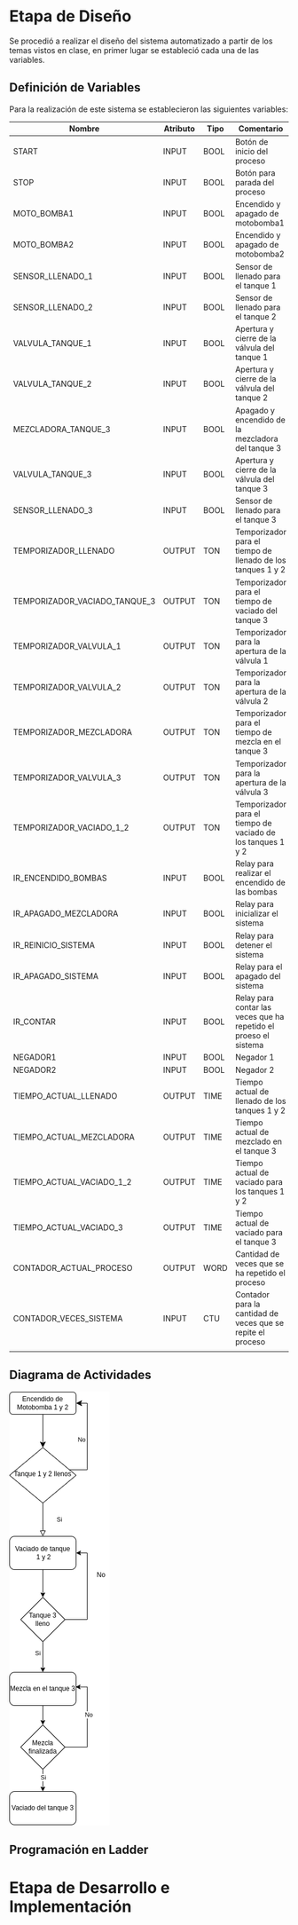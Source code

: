 # Etapa de Diseño

Se procedió a realizar el diseño del sistema automatizado a partir de los temas vistos
en clase, en primer lugar se estableció cada una de las variables.

## Definición de Variables

Para la realización de este sistema se establecieron las siguientes variables:

| Nombre                        | Atributo | Tipo | Comentario                                                       |
| ----------------------------- | -------- | ---- | ---------------------------------------------------------------- |
| START                         | INPUT    | BOOL | Botón de inicio del proceso                                      |
| STOP                          | INPUT    | BOOL | Botón para parada del proceso                                    |
| MOTO_BOMBA1                   | INPUT    | BOOL | Encendido y apagado de motobomba1                                |
| MOTO_BOMBA2                   | INPUT    | BOOL | Encendido y apagado de motobomba2                                |
| SENSOR_LLENADO_1              | INPUT    | BOOL | Sensor de llenado para el tanque 1                               |
| SENSOR_LLENADO_2              | INPUT    | BOOL | Sensor de llenado para el tanque 2                               |
| VALVULA_TANQUE_1              | INPUT    | BOOL | Apertura y cierre de la válvula del tanque 1                     |
| VALVULA_TANQUE_2              | INPUT    | BOOL | Apertura y cierre de la válvula del tanque 2                     |
| MEZCLADORA_TANQUE_3           | INPUT    | BOOL | Apagado y encendido de la mezcladora del tanque 3                |
| VALVULA_TANQUE_3              | INPUT    | BOOL | Apertura y cierre de la válvula del tanque 3                     |
| SENSOR_LLENADO_3              | INPUT    | BOOL | Sensor de llenado para el tanque 3                               |
| TEMPORIZADOR_LLENADO          | OUTPUT   | TON  | Temporizador para el tiempo de llenado de los tanques 1 y 2      |
| TEMPORIZADOR_VACIADO_TANQUE_3 | OUTPUT   | TON  | Temporizador para el tiempo de vaciado del tanque 3              |
| TEMPORIZADOR_VALVULA_1        | OUTPUT   | TON  | Temporizador para la apertura de la válvula 1                    |
| TEMPORIZADOR_VALVULA_2        | OUTPUT   | TON  | Temporizador para la apertura de la válvula 2                    |
| TEMPORIZADOR_MEZCLADORA       | OUTPUT   | TON  | Temporizador para el tiempo de mezcla en el tanque 3             |
| TEMPORIZADOR_VALVULA_3        | OUTPUT   | TON  | Temporizador para la apertura de la válvula 3                    |
| TEMPORIZADOR_VACIADO_1_2      | OUTPUT   | TON  | Temporizador para el tiempo de vaciado de los tanques 1 y 2      |
| IR_ENCENDIDO_BOMBAS           | INPUT    | BOOL | Relay para realizar el encendido de las bombas                   |
| IR_APAGADO_MEZCLADORA         | INPUT    | BOOL | Relay para inicializar el sistema                                |
| IR_REINICIO_SISTEMA           | INPUT    | BOOL | Relay para detener el sistema                                    |
| IR_APAGADO_SISTEMA            | INPUT    | BOOL | Relay para el apagado del sistema                                |
| IR_CONTAR                     | INPUT    | BOOL | Relay para contar las veces que ha repetido el proeso el sistema |
| NEGADOR1                      | INPUT    | BOOL | Negador 1                                                        |
| NEGADOR2                      | INPUT    | BOOL | Negador 2                                                        |
| TIEMPO_ACTUAL_LLENADO         | OUTPUT   | TIME | Tiempo actual de llenado de los tanques 1 y 2                    |
| TIEMPO_ACTUAL_MEZCLADORA      | OUTPUT   | TIME | Tiempo actual de mezclado en el tanque 3                         |
| TIEMPO_ACTUAL_VACIADO_1_2     | OUTPUT   | TIME | Tiempo actual de vaciado para los tanques 1 y 2                  |
| TIEMPO_ACTUAL_VACIADO_3       | OUTPUT   | TIME | Tiempo actual de vaciado para el tanque 3                        |
| CONTADOR_ACTUAL_PROCESO       | OUTPUT   | WORD | Cantidad de veces que se ha repetido el proceso                  |
| CONTADOR_VECES_SISTEMA        | INPUT    | CTU  | Contador para la cantidad de veces que se repite el proceso      |
|                               |          |      |                                                                  |

## Diagrama de Actividades

![This is an image](https://raw.githubusercontent.com/SadPac/Parcial2/main/Diagrama.png)

## Programación en Ladder
# Etapa de Desarrollo e Implementación
